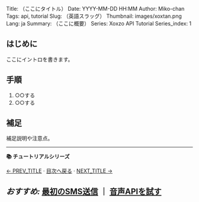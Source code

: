 Title: （ここにタイトル）
Date: YYYY-MM-DD HH:MM
Author: Miko-chan
Tags: api, tutorial
Slug: （英語スラッグ）
Thumbnail: images/xoxtan.png
Lang: ja
Summary: （ここに概要）
Series: Xoxzo API Tutorial
Series_index: 1

## はじめに
ここにイントロを書きます。

## 手順
1. ○○する
2. ○○する

## 補足
補足説明や注意点。

---
**📚 チュートリアルシリーズ**

[← PREV_TITLE](/PREV_URL) · [目次へ戻る](/tutorial-index-ja.html) · [NEXT_TITLE →](/NEXT_URL)

*おすすめ:* [最初のSMS送信](/send-your-first-sms) ｜ [音声APIを試す](/try-voice-api)
---
